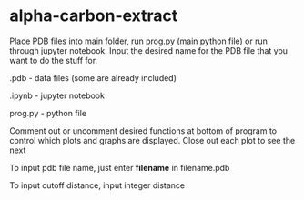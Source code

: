 # alpha-carbon-extract
Place PDB files into main folder, run prog.py (main python file) or run through jupyter notebook. Input the desired name for the PDB file that you want to do the stuff for.

.pdb - data files (some are already included)

.ipynb - jupyter notebook

prog.py - python file

Comment out or uncomment desired functions at bottom of program to control which plots and graphs are displayed.  Close out each plot to see the next

To input pdb file name, just enter **filename** in filename.pdb

To input cutoff distance, input integer distance
